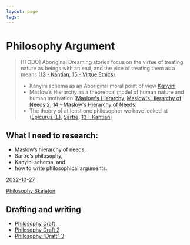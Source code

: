 ```yaml
---
layout: page
tags: 
---
```


# Philosophy Argument

> [!TODO] Aboriginal Dreaming stories focus on the virtue of treating nature as beings with an end, and the vice of treating them as a means ([13 - Kantian](../I%20know/3%20Permanent%20Notes/13%20-%20Kantian), [15 - Virtue Ethics](../I%20know/3%20Permanent%20Notes/15%20-%20Virtue%20Ethics)). 
> - Kanyini schema as an Aboriginal moral point of view [Kanyini](../I%20know/2%20Literature%20Notes/Kanyini)
> - Maslow’s Hierarchy as a theoretical model of human nature and human motivation ([Maslow's Hierarchy](../I%20know/2%20Literature%20Notes/Maslow's%20Hierarchy), [Maslow's Hierarchy of Needs 2](../I%20know/2%20Literature%20Notes/Maslow's%20Hierarchy%20of%20Needs%202), [14 - Maslow's Hierarchy of Needs](../I%20know/3%20Permanent%20Notes/14%20-%20Maslow's%20Hierarchy%20of%20Needs))
> - The theory of at least one philosopher we have looked at ([Epicurus (L)](../I%20know/2%20Literature%20Notes/Epicurus%20(L)), [Sartre](../I%20know/2%20Literature%20Notes/Sartre), [13 - Kantian](../I%20know/3%20Permanent%20Notes/13%20-%20Kantian))

## What I need to research:

- Maslow’s hierarchy of needs,
- Sartre’s philosophy,
- Kanyini schema, and
- how to write philosophical arguments.

[2022-10-27](../1%20Fleeting%20Notes/2022-10-27)

[Philosophy Skeleton](../Philosophy%20Skeleton)

## Drafting and writing

- [Philosophy Draft](Philosophy%20Draft)
- [Philosophy Draft 2](Philosophy%20Draft%202)
- [Philosophy “Draft” 3](Philosophy%20“Draft”%203)